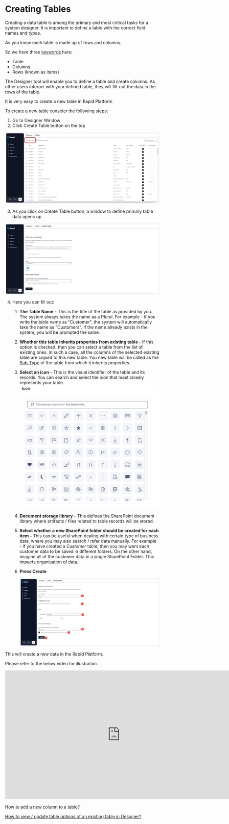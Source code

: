 # Creating Tables

Creating a data table is among the primary and most critical tasks for a system designer. It is important to define a table with the correct field names and types.

As you know each table is made up of rows and columns.

So we have three [keywords ](</docs/Rapid/3-User Manual/glossary/glossary.md#table-items-and-columns> "Table items and columns")here:

- Table
- Columns
- Rows (known as items)

The Designer tool will enable you to define a table and create columns. As other users interact with your defined table, they will fill-out the data in the rows of the table.

It is very easy to create a new table in Rapid Platform.

To create a new table consider the following steps:

1. Go to Designer Window
2. Click Create Table button on the top

![Click Create Table Button At The Top](ClickCreateTableButtonOnTheTopImg.png)

3. As you click on Create Table button, a window to define primary table data opens up.

![Click Create Table Button](ClickCreateTableButtonImg.png)

4. Here you can fill out:
    1. **The Table Name** - This is the title of the table as provided by you. The system always takes the name as a Plural. For example - if you write the table name as "Customer", the system will automatically take the name as "Customers". If the name already exists in the system, you will be prompted the same.
    2. **Whether this table inherits properties from existing table** - If this option is checked, then you can select a table from the list of existing ones. In such a case, all the columns of the selected existing table are copied to this new table. You new table will be called as the [Sub-Type](</docs/Rapid/3-User Manual/glossary/glossary.md#inherit-tables> "Inherit Table / Sub-Type Of") of the table from which it inherits properties.
    3. **Select an icon** - This is the visual identifier of the table and its records. You can search and select the icon that most closely represents your table.
    ![Select an image](SelectAnIconImg.png)
    4. **Document storage library** - This defines the SharePoint document library where artifacts / files related to table records will be stored.
    5. **Select whether a new SharePoint folder should be created for each item -** This can be useful when dealing with certain type of business data, where you may also search / refer data manually. For example - if you have created a *Customer* table, then you may want each customer data to be saved in different folders. On the other hand, imagine all of the customer data in a single SharePoint Folder. This impacts organisation of data.
    6. ****Press Create**** 
    
        ![Press Create Button](PressCreateButtonImg.png)

This will create a new data in the Rapid Platform.

Please refer to the below video for illustration.

<iframe allowfullscreen="allowfullscreen" frameborder="0" height="420" src="https://www.youtube.com/embed/oktuKVhF7Og?si=HbdiSTwt7__rs-Nl" title="YouTube video player" width="750"></iframe>

[How to add a new column to a table?](../5-Table%20Configuration%20Guides/how-to-add-columns-to-a-data-table/how-to-add-columns-to-a-data-table.md "How to add columns to a data table?")

[How to view / update table options of an existing table in Designer?](../5-Table%20Configuration%20Guides/how-to-view-update-table-options-of-an-existing-table-in-designer/how-to-view-update-table-options-of-an-existing-table-in-designer.md "How to view / update table options of an existing table in Designer?")

